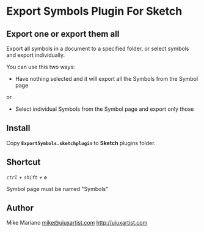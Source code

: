 Export Symbols Plugin For Sketch
=============================

## Export one or export them all
Export all symbols in a document to a specified folder, or select symbols and export individually.

You can use this two ways:

- Have nothing selected and it will export all the Symbols from the Symbol page

or

- Select individual Symbols from the Symbol page and export only those

## Install

Copy **`ExportSymbols.sketchplugin`** to **Sketch** plugins folder.

## Shortcut

*`ctrl` + `shift` +* **`e`**


Symbol page must be named "Symbols"

## Author

Mike Mariano
mike@uiuxartist.com
http://uiuxartist.com
